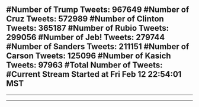 #Number of Trump Tweets: 967649
#Number of Cruz Tweets: 572989
#Number of Clinton Tweets: 365187
#Number of Rubio Tweets: 299056
#Number of Jeb! Tweets: 279744
#Number of Sanders Tweets: 211151
#Number of Carson Tweets: 125096
#Number of Kasich Tweets: 97963
#Total Number of Tweets:  
#Current Stream Started at Fri Feb 12 22:54:01 MST
---
---
---
